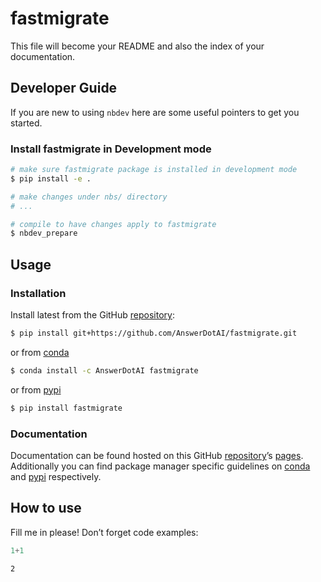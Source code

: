 # fastmigrate


<!-- WARNING: THIS FILE WAS AUTOGENERATED! DO NOT EDIT! -->

This file will become your README and also the index of your
documentation.

## Developer Guide

If you are new to using `nbdev` here are some useful pointers to get you
started.

### Install fastmigrate in Development mode

``` sh
# make sure fastmigrate package is installed in development mode
$ pip install -e .

# make changes under nbs/ directory
# ...

# compile to have changes apply to fastmigrate
$ nbdev_prepare
```

## Usage

### Installation

Install latest from the GitHub
[repository](https://github.com/AnswerDotAI/fastmigrate):

``` sh
$ pip install git+https://github.com/AnswerDotAI/fastmigrate.git
```

or from [conda](https://anaconda.org/AnswerDotAI/fastmigrate)

``` sh
$ conda install -c AnswerDotAI fastmigrate
```

or from [pypi](https://pypi.org/project/fastmigrate/)

``` sh
$ pip install fastmigrate
```

### Documentation

Documentation can be found hosted on this GitHub
[repository](https://github.com/AnswerDotAI/fastmigrate)’s
[pages](https://AnswerDotAI.github.io/fastmigrate/). Additionally you
can find package manager specific guidelines on
[conda](https://anaconda.org/AnswerDotAI/fastmigrate) and
[pypi](https://pypi.org/project/fastmigrate/) respectively.

## How to use

Fill me in please! Don’t forget code examples:

``` python
1+1
```

    2
